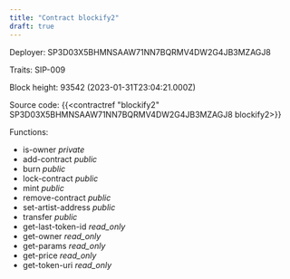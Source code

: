 ```yaml
---
title: "Contract blockify2"
draft: true
---
```

Deployer: SP3D03X5BHMNSAAW71NN7BQRMV4DW2G4JB3MZAGJ8

Traits:
SIP-009 



Block height: 93542 (2023-01-31T23:04:21.000Z)

Source code: {{<contractref "blockify2" SP3D03X5BHMNSAAW71NN7BQRMV4DW2G4JB3MZAGJ8 blockify2>}}

Functions:

* is-owner _private_
* add-contract _public_
* burn _public_
* lock-contract _public_
* mint _public_
* remove-contract _public_
* set-artist-address _public_
* transfer _public_
* get-last-token-id _read_only_
* get-owner _read_only_
* get-params _read_only_
* get-price _read_only_
* get-token-uri _read_only_
